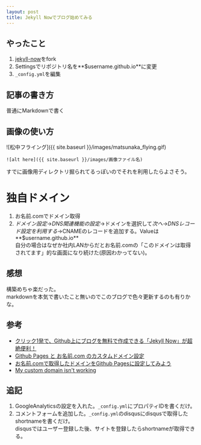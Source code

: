 ```yaml
---
layout: post
title: Jekyll Nowでブログ始めてみる
---
```


## やったこと
1. [jekyll-now](https://github.com/barryclark/jekyll-now)をfork
1. Settingsでリポジトリ名を**$username.github.io**に変更
1. ```_config.yml```を編集

## 記事の書き方
普通にMarkdownで書く

## 画像の使い方
![松中フライング]({{ site.baseurl }}/images/matsunaka_flying.gif)  
```
![alt here]({{ site.baseurl }}/images/画像ファイル名)
```  
すでに画像用ディレクトリ掘られてるっぽいのでそれを利用したらよさそう。

# 独自ドメイン
1. お名前.comでドメイン取得
1. *ドメイン設定*→*DNS関連機能の設定*→ドメインを選択して*次へ*→*DNSレコード設定を利用する*→CNAMEのレコードを追加する。Valueは**$username.github.io**  
自分の場合はなぜか社内LANからだとお名前.comの「このドメインは取得されてます」的な画面になり続けた(原因わかってない)。

## 感想
構築めちゃ楽だった。  
markdownを本気で書いたこと無いのでこのブログで色々更新するのも有りかな。

## 参考
* [クリック1発で、Github上にブログを無料で作成できる「Jekyll Now」が超絶便利！](http://plus.appgiga.jp/masatolan/2015/01/13/55047/)
* [Github Pages と お名前.com のカスタムドメイン設定](http://blog.kazuya.co/other/2014/05/02/github-page-onamae-custom-domain.html)
* [お名前.comで取得したドメインをGithub Pagesに設定してみよう](http://kia-king.com/blog/tutorial/how-to-set-custom-domain-to-github-pages/)
* [My custom domain isn't working](https://help.github.com/articles/my-custom-domain-isn-t-working/)

## 追記
1. GoogleAnalyticsの設定を入れた。```_config.yml```にプロパティIDを書くだけ。
1. コメントフォームを追加した。```_config.yml```のdisqusにdisqusで取得したshortnameを書くだけ。  
disqusではユーザー登録した後、サイトを登録したらshortnameが取得できる。
